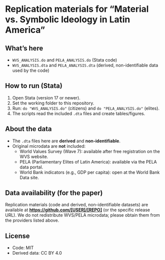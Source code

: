 # Replication materials for “Material vs. Symbolic Ideology in Latin America”

## What’s here
- `WVS_ANALYSIS.do` and `PELA_ANALYSIS.do` (Stata code)
- `WVS_ANALYSIS.dta` and `PELA_ANALYSIS.dta` (derived, non-identifiable data used by the code)

## How to run (Stata)
1. Open Stata (version 17 or newer).
2. Set the working folder to this repository.
3. Run: `do "WVS_ANALYSIS.do"` (citizens) and `do "PELA_ANALYSIS.do"` (elites).
4. The scripts read the included `.dta` files and create tables/figures.

## About the data
- The `.dta` files here are **derived** and **non-identifiable**.
- Original microdata are **not** included:
  - World Values Survey (Wave 7): available after free registration on the WVS website.
  - PELA (Parliamentary Elites of Latin America): available via the PELA data portal.
  - World Bank indicators (e.g., GDP per capita): open at the World Bank Data site.

## Data availability (for the paper)
Replication materials (code and derived, non-identifiable datasets) are available at **https://github.com/[USER]/[REPO]** (or the specific release URL). We do not redistribute WVS/PELA microdata; please obtain them from the providers listed above.

## License
- Code: MIT  
- Derived data: CC BY 4.0
